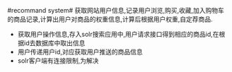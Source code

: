 #recommand system#
获取网站用户信息,记录用户浏览,购买,收藏,加入购物车的商品记录,计算出用户对商品的权重信息,计算后根据用户权重,自定荐商品.

* 获取用户操作信息,存入solr搜索应用中,用户请求接口得到相应的商品id,在根据id去数据库中取出信息
* 用户传递用户id,对应获取用户推送的商品信息
* solr客户端有连接限制,为解决
